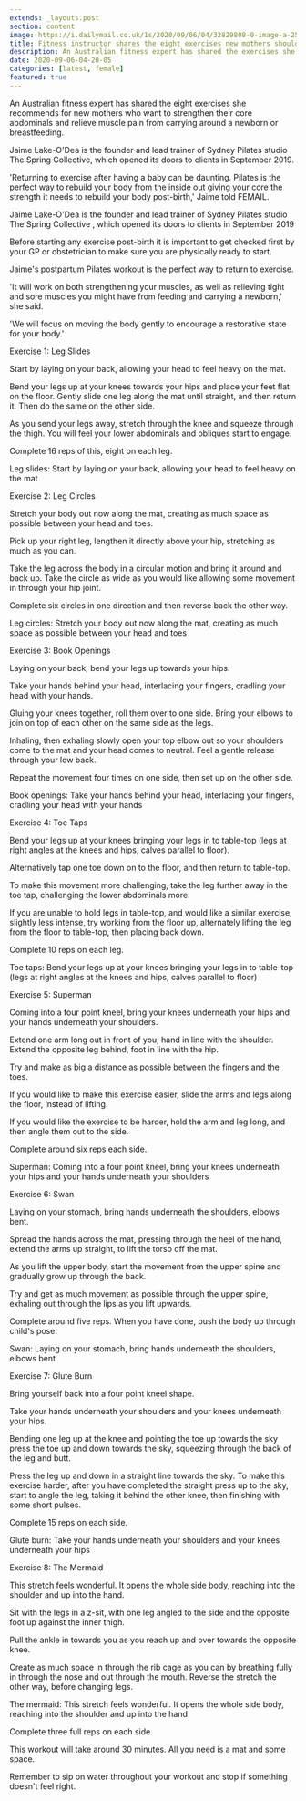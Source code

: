 ```yaml
---
extends: _layouts.post
section: content
image: https://i.dailymail.co.uk/1s/2020/09/06/04/32829808-0-image-a-25_1599362134994.jpg 
title: Fitness instructor shares the eight exercises new mothers should do 
description: An Australian fitness expert has shared the exercises she recommends for mothers who want to strengthen their core and relieve muscle pain from carrying around a newborn. 
date: 2020-09-06-04-20-05 
categories: [latest, female] 
featured: true 
--- 
```

An Australian fitness expert has shared the eight exercises she recommends for new mothers who want to strengthen their core abdominals and relieve muscle pain from carrying around a newborn or breastfeeding.  

Jaime Lake-O'Dea is the founder and lead trainer of Sydney Pilates studio The Spring Collective, which opened its doors to clients in September 2019.

'Returning to exercise after having a baby can be daunting. Pilates is the perfect way to rebuild your body from the inside out giving your core the strength it needs to rebuild your body post-birth,' Jaime told FEMAIL.

Jaime Lake-O'Dea is the founder and lead trainer of Sydney Pilates studio The Spring Collective , which opened its doors to clients in September 2019

Before starting any exercise post-birth it is important to get checked first by your GP or obstetrician to make sure you are physically ready to start.

Jaime's postpartum Pilates workout is the perfect way to return to exercise. 

'It will work on both strengthening your muscles, as well as relieving tight and sore muscles you might have from feeding and carrying a newborn,' she said.

'We will focus on moving the body gently to encourage a restorative state for your body.'

Exercise 1: Leg Slides

Start by laying on your back, allowing your head to feel heavy on the mat. 

Bend your legs up at your knees towards your hips and place your feet flat on the floor. Gently slide one leg along the mat until straight, and then return it. Then do the same on the other side. 

As you send your legs away, stretch through the knee and squeeze through the thigh. You will feel your lower abdominals and obliques start to engage.

Complete 16 reps of this, eight on each leg.

Leg slides: Start by laying on your back, allowing your head to feel heavy on the mat

Exercise 2: Leg Circles

Stretch your body out now along the mat, creating as much space as possible between your head and toes. 

Pick up your right leg, lengthen it directly above your hip, stretching as much as you can. 

Take the leg across the body in a circular motion and bring it around and back up. Take the circle as wide as you would like allowing some movement in through your hip joint.

Complete six circles in one direction and then reverse back the other way.

Leg circles: Stretch your body out now along the mat, creating as much space as possible between your head and toes

Exercise 3: Book Openings

Laying on your back, bend your legs up towards your hips. 

Take your hands behind your head, interlacing your fingers, cradling your head with your hands. 

Gluing your knees together, roll them over to one side. Bring your elbows to join on top of each other on the same side as the legs. 

Inhaling, then exhaling slowly open your top elbow out so your shoulders come to the mat and your head comes to neutral. Feel a gentle release through your low back.

Repeat the movement four times on one side, then set up on the other side.

Book openings: Take your hands behind your head, interlacing your fingers, cradling your head with your hands

Exercise 4: Toe Taps

Bend your legs up at your knees bringing your legs in to table-top (legs at right angles at the knees and hips, calves parallel to floor). 

Alternatively tap one toe down on to the floor, and then return to table-top. 

To make this movement more challenging, take the leg further away in the toe tap, challenging the lower abdominals more. 

If you are unable to hold legs in table-top, and would like a similar exercise, slightly less intense, try working from the floor up, alternately lifting the leg from the floor to table-top, then placing back down.

Complete 10 reps on each leg.

Toe taps: Bend your legs up at your knees bringing your legs in to table-top (legs at right angles at the knees and hips, calves parallel to floor)

Exercise 5: Superman

Coming into a four point kneel, bring your knees underneath your hips and your hands underneath your shoulders.

Extend one arm long out in front of you, hand in line with the shoulder. Extend the opposite leg behind, foot in line with the hip. 

Try and make as big a distance as possible between the fingers and the toes. 

If you would like to make this exercise easier, slide the arms and legs along the floor, instead of lifting. 

If you would like the exercise to be harder, hold the arm and leg long, and then angle them out to the side.

Complete around six reps each side.

Superman: Coming into a four point kneel, bring your knees underneath your hips and your hands underneath your shoulders

Exercise 6: Swan

Laying on your stomach, bring hands underneath the shoulders, elbows bent. 

Spread the hands across the mat, pressing through the heel of the hand, extend the arms up straight, to lift the torso off the mat. 

As you lift the upper body, start the movement from the upper spine and gradually grow up through the back. 

Try and get as much movement as possible through the upper spine, exhaling out through the lips as you lift upwards.

Complete around five reps. When you have done, push the body up through child's pose.

Swan: Laying on your stomach, bring hands underneath the shoulders, elbows bent

Exercise 7: Glute Burn

Bring yourself back into a four point kneel shape. 

Take your hands underneath your shoulders and your knees underneath your hips. 

Bending one leg up at the knee and pointing the toe up towards the sky press the toe up and down towards the sky, squeezing through the back of the leg and butt. 

Press the leg up and down in a straight line towards the sky. To make this exercise harder, after you have completed the straight press up to the sky, start to angle the leg, taking it behind the other knee, then finishing with some short pulses.

Complete 15 reps on each side.

Glute burn: Take your hands underneath your shoulders and your knees underneath your hips

Exercise 8: The Mermaid

This stretch feels wonderful. It opens the whole side body, reaching into the shoulder and up into the hand. 

Sit with the legs in a z-sit, with one leg angled to the side and the opposite foot up against the inner thigh. 

Pull the ankle in towards you as you reach up and over towards the opposite knee. 

Create as much space in through the rib cage as you can by breathing fully in through the nose and out through the mouth. Reverse the stretch the other way, before changing legs.

The mermaid: This stretch feels wonderful. It opens the whole side body, reaching into the shoulder and up into the hand

Complete three full reps on each side.

This workout will take around 30 minutes. All you need is a mat and some space. 

Remember to sip on water throughout your workout and stop if something doesn't feel right.

